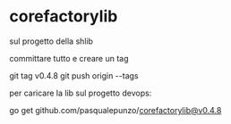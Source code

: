 # corefactorylib

sul progetto della shlib 

committare tutto e creare un tag

git tag v0.4.8
git push origin --tags

 

 

per caricare la lib sul progetto devops:

go get github.com/pasqualepunzo/corefactorylib@v0.4.8
